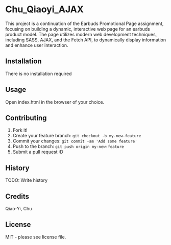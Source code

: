 # Chu_Qiaoyi_AJAX
This project is a continuation of the Earbuds Promotional Page assignment, focusing on building a dynamic, interactive web page for an earbuds product model. The page utilizes modern web development techniques, including SASS, AJAX, and the Fetch API, to dynamically display information and enhance user interaction.

## Installation
There is no installation required

## Usage
Open index.html in the browser of your choice.

## Contributing
1. Fork it!
2. Create your feature branch: `git checkout -b my-new-feature`
3. Commit your changes: `git commit -am 'Add some feature'`
4. Push to the branch: `git push origin my-new-feature`
5. Submit a pull request :D

## History
TODO: Write history

## Credits
Qiao-Yi, Chu

## License
MIT - please see license file.